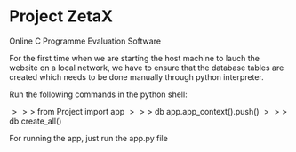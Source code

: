 # Project ZetaX

Online C Programme Evaluation Software

For the first time when we are starting the host machine to lauch the
website on a local network, we have to ensure that the database tables
are created which needs to be done manually through python interpreter.

Run the following commands in the python shell:

$>>>$ from Project import app
$>>>$ db app.app_context().push()
$>>>$ db.create_all()

For running the app, just run the app.py file
